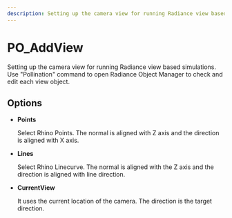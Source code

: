 ```yaml
---
description: Setting up the camera view for running Radiance view based simulations. Use &quot;Pollination&quot; command to open Radiance Object Manager to check and edit each view object.
---
```


# PO_AddView

Setting up the camera view for running Radiance view based simulations. Use &quot;Pollination&quot; command to open Radiance Object Manager to check and edit each view object.

## Options

* **Points**

  Select Rhino Points. The normal is aligned with Z axis and the direction is aligned with X axis.

* **Lines**

  Select Rhino Linecurve. The normal is aligned with the Z axis and the direction is aligned with line direction.

* **CurrentView**

  It uses the current location of the camera. The direction is the target direction.


